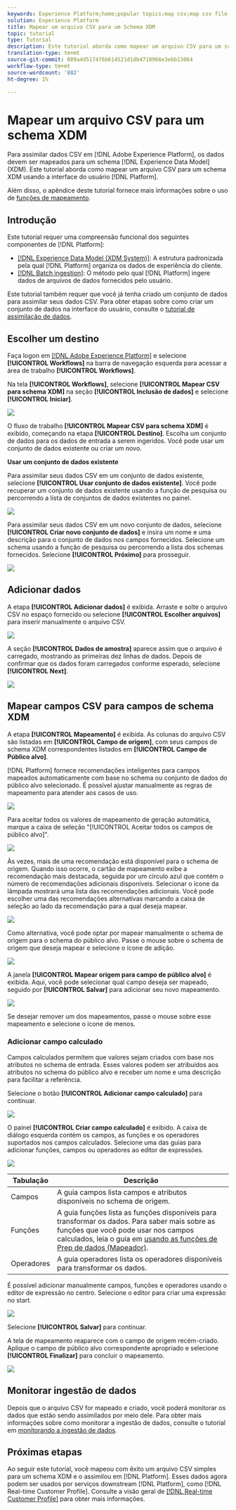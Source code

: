 ```yaml
---
keywords: Experience Platform;home;popular topics;map csv;map csv file;map csv file to xdm;map csv to xdm;ui guide;
solution: Experience Platform
title: Mapear um arquivo CSV para um Schema XDM
topic: tutorial
type: Tutorial
description: Este tutorial aborda como mapear um arquivo CSV para um schema XDM usando a interface do usuário do Adobe Experience Platform.
translation-type: tm+mt
source-git-commit: 089a4d517476b614521d1db4718966e3ebb13064
workflow-type: tm+mt
source-wordcount: '882'
ht-degree: 1%

---
```



# Mapear um arquivo CSV para um schema XDM

Para assimilar dados CSV em [!DNL Adobe Experience Platform], os dados devem ser mapeados para um schema [!DNL Experience Data Model] (XDM). Este tutorial aborda como mapear um arquivo CSV para um schema XDM usando a interface do usuário [!DNL Platform].

Além disso, o apêndice deste tutorial fornece mais informações sobre o uso de [funções de mapeamento](#mapping-functions).

## Introdução

Este tutorial requer uma compreensão funcional dos seguintes componentes de [!DNL Platform]:

- [[!DNL Experience Data Model (XDM System)]](../../xdm/home.md): A estrutura padronizada pela qual  [!DNL Platform] organiza os dados de experiência do cliente.
- [[!DNL Batch ingestion]](../batch-ingestion/overview.md): O método pelo qual  [!DNL Platform] ingere dados de arquivos de dados fornecidos pelo usuário.

Este tutorial também requer que você já tenha criado um conjunto de dados para assimilar seus dados CSV. Para obter etapas sobre como criar um conjunto de dados na interface do usuário, consulte o [tutorial de assimilação de dados](./ingest-batch-data.md).

## Escolher um destino

Faça logon em [[!DNL Adobe Experience Platform]](https://platform.adobe.com) e selecione **[!UICONTROL Workflows]** na barra de navegação esquerda para acessar a área de trabalho **[!UICONTROL Workflows]**.

Na tela **[!UICONTROL Workflows]**, selecione **[!UICONTROL Mapear CSV para schema XDM]** na seção **[!UICONTROL Inclusão de dados]** e selecione **[!UICONTROL Iniciar]**.

![](../images/tutorials/map-a-csv-file/workflows.png)

O fluxo de trabalho **[!UICONTROL Mapear CSV para schema XDM]** é exibido, começando na etapa **[!UICONTROL Destino]**. Escolha um conjunto de dados para os dados de entrada a serem ingeridos. Você pode usar um conjunto de dados existente ou criar um novo.

**Usar um conjunto de dados existente**

Para assimilar seus dados CSV em um conjunto de dados existente, selecione **[!UICONTROL Usar conjunto de dados existente]**. Você pode recuperar um conjunto de dados existente usando a função de pesquisa ou percorrendo a lista de conjuntos de dados existentes no painel.

![](../images/tutorials/map-a-csv-file/use-existing-dataset.png)

Para assimilar seus dados CSV em um novo conjunto de dados, selecione **[!UICONTROL Criar novo conjunto de dados]** e insira um nome e uma descrição para o conjunto de dados nos campos fornecidos. Selecione um schema usando a função de pesquisa ou percorrendo a lista dos schemas fornecidos. Selecione **[!UICONTROL Próximo]** para prosseguir.

![](../images/tutorials/map-a-csv-file/create-new-dataset.png)

## Adicionar dados

A etapa **[!UICONTROL Adicionar dados]** é exibida. Arraste e solte o arquivo CSV no espaço fornecido ou selecione **[!UICONTROL Escolher arquivos]** para inserir manualmente o arquivo CSV.

![](../images/tutorials/map-a-csv-file/add-data.png)

A seção **[!UICONTROL Dados de amostra]** aparece assim que o arquivo é carregado, mostrando as primeiras dez linhas de dados. Depois de confirmar que os dados foram carregados conforme esperado, selecione **[!UICONTROL Next]**.

![](../images/tutorials/map-a-csv-file/sample-data.png)

## Mapear campos CSV para campos de schema XDM

A etapa **[!UICONTROL Mapeamento]** é exibida. As colunas do arquivo CSV são listadas em **[!UICONTROL Campo de origem]**, com seus campos de schema XDM correspondentes listados em **[!UICONTROL Campo de Público alvo]**.

[!DNL Platform] fornece recomendações inteligentes para campos mapeados automaticamente com base no schema ou conjunto de dados do público alvo selecionado. É possível ajustar manualmente as regras de mapeamento para atender aos casos de uso.

![](../images/tutorials/map-a-csv-file/mapping-with-suggestions.png)

Para aceitar todos os valores de mapeamento de geração automática, marque a caixa de seleção &quot;[!UICONTROL Aceitar todos os campos de público alvo]&quot;.

![](../images/tutorials/map-a-csv-file/filled-mapping-with-suggestions.png)

Às vezes, mais de uma recomendação está disponível para o schema de origem. Quando isso ocorre, o cartão de mapeamento exibe a recomendação mais destacada, seguida por um círculo azul que contém o número de recomendações adicionais disponíveis. Selecionar o ícone da lâmpada mostrará uma lista das recomendações adicionais. Você pode escolher uma das recomendações alternativas marcando a caixa de seleção ao lado da recomendação para a qual deseja mapear.

![](../images/tutorials/map-a-csv-file/multiple-recommendations.png)

Como alternativa, você pode optar por mapear manualmente o schema de origem para o schema do público alvo. Passe o mouse sobre o schema de origem que deseja mapear e selecione o ícone de adição.

![](../images/tutorials/map-a-csv-file/mapping-with-suggestions-and-buttons.png)

A janela **[!UICONTROL Mapear origem para campo de público alvo]** é exibida. Aqui, você pode selecionar qual campo deseja ser mapeado, seguido por **[!UICONTROL Salvar]** para adicionar seu novo mapeamento.

![](../images/tutorials/map-a-csv-file/manual-mapping.png)

Se desejar remover um dos mapeamentos, passe o mouse sobre esse mapeamento e selecione o ícone de menos.

### Adicionar campo calculado

Campos calculados permitem que valores sejam criados com base nos atributos no schema de entrada. Esses valores podem ser atribuídos aos atributos no schema do público alvo e receber um nome e uma descrição para facilitar a referência.

Selecione o botão **[!UICONTROL Adicionar campo calculado]** para continuar.

![](../images/tutorials/map-a-csv-file/add-calculated-field.png)

O painel **[!UICONTROL Criar campo calculado]** é exibido. A caixa de diálogo esquerda contém os campos, as funções e os operadores suportados nos campos calculados. Selecione uma das guias para adicionar funções, campos ou operadores ao editor de expressões.

![](../images/tutorials/map-a-csv-file/create-calculated-fields.png)

| Tabulação | Descrição |
| --------- | ----------- |
| Campos | A guia campos lista campos e atributos disponíveis no schema de origem. |
| Funções | A guia funções lista as funções disponíveis para transformar os dados. Para saber mais sobre as funções que você pode usar nos campos calculados, leia o guia em [usando as funções de Prep de dados (Mapeador)](../../data-prep/functions.md). |
| Operadores | A guia operadores lista os operadores disponíveis para transformar os dados. |

É possível adicionar manualmente campos, funções e operadores usando o editor de expressão no centro. Selecione o editor para criar uma expressão no start.

![](../images/tutorials/map-a-csv-file/create-calculated-field.png)

Selecione **[!UICONTROL Salvar]** para continuar.

A tela de mapeamento reaparece com o campo de origem recém-criado. Aplique o campo de público alvo correspondente apropriado e selecione **[!UICONTROL Finalizar]** para concluir o mapeamento.

![](../images/tutorials/map-a-csv-file/new-calculated-field.png)

## Monitorar ingestão de dados

Depois que o arquivo CSV for mapeado e criado, você poderá monitorar os dados que estão sendo assimilados por meio dele. Para obter mais informações sobre como monitorar a ingestão de dados, consulte o tutorial em [monitorando a ingestão de dados](../../ingestion/quality/monitor-data-ingestion.md).

## Próximas etapas

Ao seguir este tutorial, você mapeou com êxito um arquivo CSV simples para um schema XDM e o assimilou em [!DNL Platform]. Esses dados agora podem ser usados por serviços downstream [!DNL Platform], como [!DNL Real-time Customer Profile]. Consulte a visão geral de [[!DNL Real-time Customer Profile]](../../profile/home.md) para obter mais informações.
